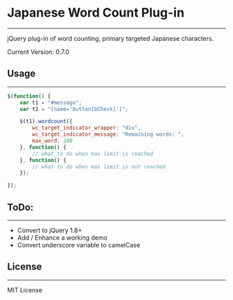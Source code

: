 # Japanese Word Count Plug-in
------------------------------------------------------------
jQuery plug-in of word counting, primary targeted Japanese characters.

Current Version: 0.7.0


## Usage
------------------------------------------------------------
```js
$(function() {
    var t1 = "#message";
    var t2 = "[name='button[bCheck]']";

    $(t1).wordcount({
        wc_target_indicator_wrapper: "div",
        wc_target_indicator_message: "Remaining words: ",
        max_word: 200
    }, function() {
        // what to do when max limit is reached
    }, function() {
        // what to do when max limit is not reached
    });

});
```


## ToDo:
------------------------------------------------------------
- Convert to jQuery 1.8+
- Add / Enhance a working demo
- Convert underscore variable to camelCase


## License
------------------------------------------------------------
MIT License